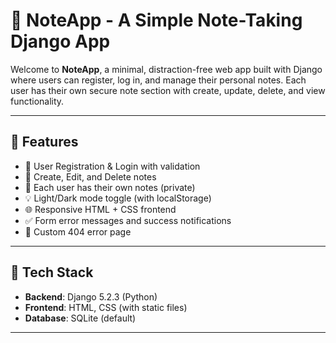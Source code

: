 # 📝 NoteApp - A Simple Note-Taking Django App

Welcome to **NoteApp**, a minimal, distraction-free web app built with Django where users can register, log in, and manage their personal notes. Each user has their own secure note section with create, update, delete, and view functionality.

---

## 🌟 Features

- 🔐 User Registration & Login with validation
- 🧾 Create, Edit, and Delete notes
- 📁 Each user has their own notes (private)
- 💡 Light/Dark mode toggle (with localStorage)
- 🌐 Responsive HTML + CSS frontend
- ✅ Form error messages and success notifications
- 🚫 Custom 404 error page

---

## 🚀 Tech Stack

- **Backend**: Django 5.2.3 (Python)
- **Frontend**: HTML, CSS (with static files)
- **Database**: SQLite (default)

---
